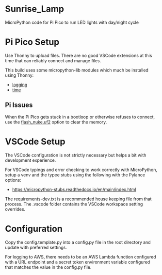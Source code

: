 # Sunrise_Lamp

MicroPython code for Pi Pico to run LED lights with day/night cycle

# Pi Pico Setup

Use Thonny to upload files. There are no good VSCode extensions at this time that can reliably connect and manage files.

This build uses some micropython-lib modules which much be installed using Thonny:

-   [logging](https://github.com/micropython/micropython-lib/tree/master/python-stdlib/logging)
-   [time](https://github.com/micropython/micropython-lib/tree/master/python-stdlib/time)

## Pi Issues

When the Pi Pico gets stuck in a bootloop or otherwise refuses to connect, use the [flash_nuke.uf2](https://www.raspberrypi.com/documentation/microcontrollers/pico-series.html#resetting-flash-memory) option to clear the memory.

# VSCode Setup

The VSCode configuration is not strictly necessary but helps a bit with development experience.

For VSCode typings and error checking to work correctly with MicroPython, setup a venv and the typee stubs using the following with the Pylance options:

-   https://micropython-stubs.readthedocs.io/en/main/index.html

The requirements-dev.txt is a recommended house keeping file from that process. The .vscode folder contains the VSCode workspace setting overrides.

# Configuration

Copy the config.template.py into a config.py file in the root directory and update with preferred settings.

For logging to AWS, there needs to be an AWS Lambda function configured with a URL endpoint and a secret token environment variable configured that matches the value in the config.py file.
